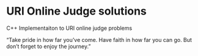 # URI Online Judge solutions

C++ Implementaiton to URI online judge problems








“Take pride in how far you’ve come. Have faith in how far you can go. But don’t forget to enjoy the journey.”
